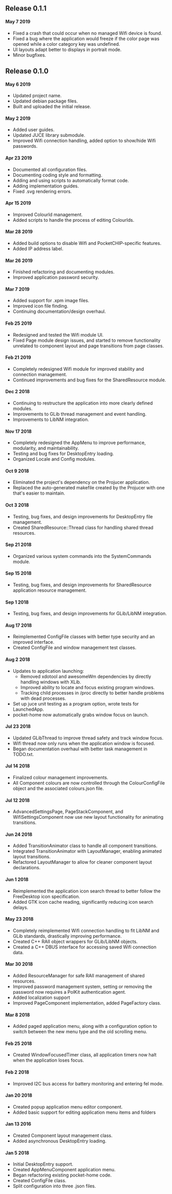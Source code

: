 ## Release 0.1.1
#### May 7 2019
   - Fixed a crash that could occur when no managed Wifi device is found.
   - Fixed a bug where the application would freeze if the color page was opened while a color category key was undefined.
   - UI layouts adapt better to displays in portrait mode.
   - Minor bugfixes.
## Release 0.1.0
#### May 6 2019
   - Updated project name.
   - Updated debian package files.
   - Built and uploaded the initial release.
#### May 2 2019
   - Added user guides.
   - Updated JUCE library submodule.
   - Improved Wifi connection handling, added option to show/hide Wifi passwords.
#### Apr 23 2019
   - Documented all configuration files.
   - Documenting coding style and formatting.
   - Adding and using scripts to automatically format code.
   - Adding implementation guides.
   - Fixed .svg rendering errors.
#### Apr 15 2019
   - Improved ColourId management.
   - Added scripts to handle the process of editing ColourIds.
#### Mar 28 2019
   - Added build options to disable Wifi and PocketCHIP-specific features.
   - Added IP address label.
#### Mar 26 2019
   - Finished refactoring and documenting modules.
   - Improved application password security.
#### Mar 7 2019
   - Added support for .xpm image files.
   - Improved icon file finding.
   - Continuing documentation/design overhaul.
#### Feb 25 2019
   - Redesigned and tested the Wifi module UI.
   - Fixed Page module design issues, and started to remove functionality unrelated to component layout and page transitions from page classes.
#### Feb 21 2019
   - Completely redesigned Wifi module for improved stability and connection management.
   - Continued improvements and bug fixes for the SharedResource module.
#### Dec 2 2018
   - Continuing to restructure the application into more clearly defined modules.
   - Improvements to GLib thread management and event handling.
   - Improvements to LibNM integration.
#### Nov 17 2018
   - Completely redesigned the AppMenu to improve performance, modularity, and maintainability.
   - Testing and bug fixes for DesktopEntry loading.
   - Organized Locale and Config modules.
#### Oct 9 2018
   - Eliminated the project's dependency on the Projucer application.
   - Replaced the auto-generated makefile created by the Projucer with one that's easier to maintain.
#### Oct 3 2018
   - Testing, bug fixes, and design improvements for DesktopEntry file management.
   - Created SharedResource::Thread class for handling shared thread resources.
#### Sep 21 2018
   - Organized various system commands into the SystemCommands module.
#### Sep 15 2018
   - Testing, bug fixes, and design improvements for SharedResource application resource management.
#### Sep 1 2018
   - Testing, bug fixes, and design improvements for GLib/LibNM integration.
#### Aug 17 2018
   - Reimplemented ConfigFile classes with better type security and an improved interface.
   - Created ConfigFile and window management test classes.
#### Aug 2 2018
   - Updates to application launching:
        - Removed xdotool and awesomeWm dependencies by directly handling windows with XLib.
        - Improved ability to locate and focus existing program windows.
        - Tracking child processes in /proc directly to better handle problems with dead processes.
   - Set up juce unit testing as a program option, wrote tests for LaunchedApp.
   - pocket-home now automatically grabs window focus on launch.
#### Jul 23 2018
   - Updated GLibThread to improve thread safety and track window focus.
   - Wifi thread now only runs when the application window is focused.
   - Began documentation overhaul with better task management in TODO.txt.
#### Jul 14 2018
   - Finalized colour management improvements.
   - All Component colours are now controlled through the ColourConfigFile object and the associated colours.json file.
#### Jul 12 2018
   - AdvancedSettingsPage, PageStackComponent, and WifiSettingsComponent now use new layout functionality for animating transitions.
#### Jun 24 2018
   - Added TransitionAnimator class to handle all component transitions.
   - Integrated TransitionAnimator with LayoutManager, enabling animated layout transitions.
   - Refactored LayoutManager to allow for cleaner component layout declarations.
#### Jun 1 2018
   - Reimplemented the application icon search thread to better follow the FreeDesktop icon specification.
   - Added GTK icon cache reading, significantly reducing icon search delays.
#### May 23 2018
   - Completely reimplemented Wifi connection handling to fit LibNM and GLib standards, drastically improving performance.
   - Created C++ RAII object wrappers for GLib/LibNM objects.
   - Created a C++ DBUS interface for accessing saved Wifi connection data.
#### Mar 30 2018
   - Added ResourceManager for safe RAII management of shared resources.
   - Improved password management system, setting or removing the password now requires a PolKit authentication agent.
   - Added localization support
   - Improved PageComponent implementation, added PageFactory class.
#### Mar 8 2018
   - Added paged application menu, along with a configuration option to switch between the new menu type and the old scrolling menu.
#### Feb 25 2018
   - Created WindowFocusedTimer class, all application timers now halt when the application loses focus.
#### Feb 2 2018
   - Improved I2C bus access for battery monitoring and entering fel mode.
#### Jan 20 2018
   - Created popup application menu editor component.
   - Added basic support for editing application menu items and folders
#### Jan 13 2016
   - Created Component layout management class.
   - Added asynchronous DesktopEntry loading.
#### Jan 5 2018
   - Initial DesktopEntry support.
   - Created AppMenuComponent application menu.
   - Began refactoring existing pocket-home code.
   - Created ConfigFile class.
   - Split configuration into three .json files.
